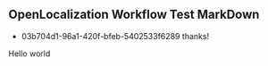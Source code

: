 ## OpenLocalization Workflow Test MarkDown
* 03b704d1-96a1-420f-bfeb-5402533f6289 
thanks!

Hello world